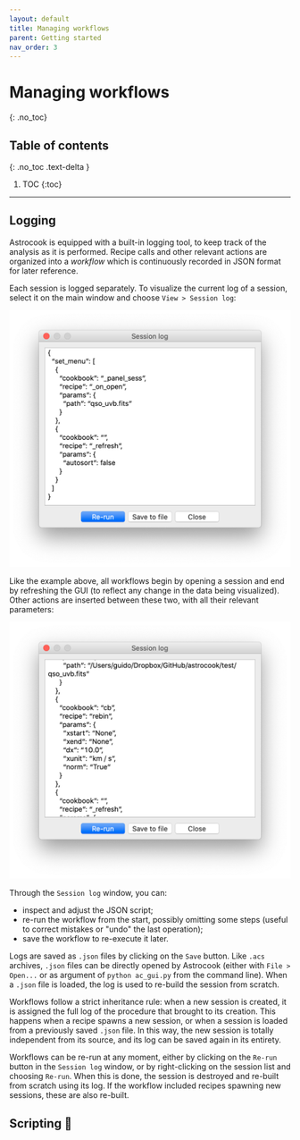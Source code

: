 ```yaml
---
layout: default
title: Managing workflows
parent: Getting started
nav_order: 3
---
```


# Managing workflows
{: .no_toc}

## Table of contents
{: .no_toc .text-delta }

1. TOC
{:toc}
---

## Logging

Astrocook is equipped with a built-in logging tool, to keep track of the analysis as it is performed. Recipe calls and other relevant actions are organized into a *workflow* which is continuously recorded in JSON format for later reference.

Each session is logged separately. To visualize the current log of a session, select it on the main window and choose `View > Session log`:

<img src="img/session_log.png" width="532">

Like the example above, all workflows begin by opening a session and end by refreshing the GUI (to reflect any change in the data being visualized). Other actions are inserted between these two, with all their relevant parameters:

<img src="img/session_log_add.png" width="532">

Through the `Session log` window, you can:

* inspect and adjust the JSON script;
* re-run the workflow from the start, possibly omitting some steps (useful to correct mistakes or "undo" the last operation);
* save the workflow to re-execute it later.

Logs are saved as `.json` files by clicking on the `Save` button. Like `.acs` archives, `.json` files can be directly opened by Astrocook (either with `File > Open...` or as argument of `python ac_gui.py` from the command line). When a `.json` file is loaded, the log is used to re-build the session from scratch.

Workflows follow a strict inheritance rule: when a new session is created, it is assigned the full log of the procedure that brought to its creation. This happens when a recipe spawns a new session, or when a session is loaded from a previously saved `.json` file. In this way, the new session is totally independent from its source, and its log can be saved again in its entirety.

Workflows can be re-run at any moment, either by clicking on the `Re-run` button in the `Session log` window, or by right-clicking on the session list and choosing `Re-run`. When this is done, the session is destroyed and re-built from scratch using its log. If the workflow included recipes spawning new sessions, these are also re-built.

## Scripting 🚧
